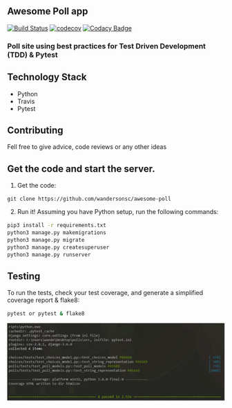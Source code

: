 ## Awesome Poll app

[![Build Status](https://travis-ci.org/wandersonsc/awesome-poll.svg?branch=master)](https://travis-ci.org/wandersonsc/awesome-poll) [![codecov](https://codecov.io/gh/wandersonsc/awesome-poll/branch/master/graph/badge.svg)](https://codecov.io/gh/wandersonsc/awesome-poll) [![Codacy Badge](https://api.codacy.com/project/badge/Grade/dcd214f5cb8f407d8e2af307e5efd074)](https://www.codacy.com/manual/wandersonsc/awesome-poll?utm_source=github.com&utm_medium=referral&utm_content=wandersonsc/awesome-poll&utm_campaign=Badge_Grade)

### Poll site using best practices for Test Driven Development (TDD) & Pytest

## Technology Stack

- Python
- Travis
- Pytest

## Contributing

Fell free to give advice, code reviews or any other ideas

## Get the code and start the server.

1. Get the code:

```
git clone https://github.com/wandersonsc/awesome-poll
```

2. Run it! Assuming you have Python setup, run the following commands:

```sh
pip3 install -r requirements.txt
python3 manage.py makemigrations
python3 manage.py migrate
python3 manage.py createsuperuser
python3 manage.py runserver

```

## Testing

To run the tests, check your test coverage, and generate a simplified coverage report & flake8:

```sh
pytest or pytest & flake8

```

![](photo/pytest.png)
